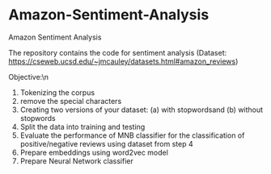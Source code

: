 # Amazon-Sentiment-Analysis
Amazon Sentiment Analysis

The repository contains the code for sentiment analysis (Dataset: https://cseweb.ucsd.edu/~jmcauley/datasets.html#amazon_reviews)

Objective:\n
1. Tokenizing the corpus
2. remove the special characters
3. Creating two versions of your dataset: (a) with stopwordsand (b) without stopwords
4. Split the data into training and testing
5. Evaluate the performance of MNB classifier for the classification of positive/negative reviews using dataset from step 4
6. Prepare embeddings using word2vec model
7. Prepare Neural Network classifier
